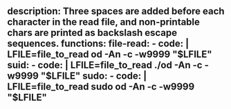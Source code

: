 description: Three spaces are added before each character in the read file, and non-printable chars are printed as backslash escape sequences.
functions:
  file-read:
    - code: |
        LFILE=file_to_read
        od -An -c -w9999 "$LFILE"
  suid:
    - code: |
        LFILE=file_to_read
        ./od -An -c -w9999 "$LFILE"
  sudo:
    - code: |
        LFILE=file_to_read
        sudo od -An -c -w9999 "$LFILE"
---
